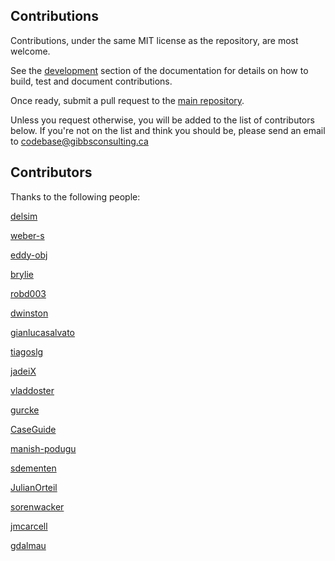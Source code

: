 ## Contributions

Contributions, under the same MIT license as the repository, are most welcome.

See the [development](https://django-plotly-dash.readthedocs.io/en/latest/development.html) section of
the documentation for details on how to build, test and document contributions.

Once ready, submit a pull request to the [main repository](https://github.com/GibbsConsulting/django-plotly-dash).

Unless you request otherwise, you will be added to the list of contributors below. If you're not on the list
and think you should be, please send an email to <codebase@gibbsconsulting.ca>

## Contributors

Thanks to the following people:

[delsim](https://github.com/delsim)

[weber-s](https://github.com/weber-s)

[eddy-obj](https://github.com/eddy-ojb)

[brylie](https://github.com/brylie)

[robd003](https://github.com/robd003)

[dwinston](https://github.com/dwinston)

[gianlucasalvato](https://github.com/gianlucasalvato)

[tiagoslg](https://github.com/tiagoslg)

[jadeiX](https://github.com/jadeiX)

[vladdoster](https://github.com/vladdoster)

[gurcke](https://github.com/gurcke)

[CaseGuide](https://github.com/CaseGuide)

[manish-podugu](https://github.com/manish-podugu)

[sdementen](https://github.com/sdementen)

[JulianOrteil](https://github.com/JulianOrteil)

[sorenwacker](https://github.com/sorenwacker)

[jmcarcell](https://github.com/jmcarcell)

[gdalmau](https://github.com/gdalmau)

